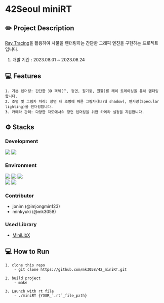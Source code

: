 #  42Seoul miniRT

## ✏️ Project Description

[Ray Tracing](https://en.wikipedia.org/wiki/Ray_tracing_(graphics))을 활용하여 사물을 렌더링하는 간단한 그래픽 엔진을 구현하는 프로젝트입니다.

1. 개발 기간 : 2023.08.01 ~ 2023.08.24  

## 💻 Features
```
1. 기본 렌더링: 간단한 3D 객체(구, 평면, 원기둥, 원뿔)를 레이 트레이싱을 통해 렌더링합니다.
2. 조명 및 그림자 처리: 장면 내 조명에 따른 그림자(hard shadow), 반사광(Specular lighting)을 렌더링합니다.
3. 카메라 관리: 다양한 각도에서의 장면 렌더링을 위한 카메라 설정을 지원합니다.
```

## ⚙️ Stacks
### Development
<img src="https://img.shields.io/badge/C-A8B9CC?style=for-the-badge&logo=C&logoColor=white"> <img src="https://img.shields.io/badge/cmake-064F8C?style=for-the-badge&logo=cmake&logoColor=white">

### Environment
<img src="https://img.shields.io/badge/github-181717?style=for-the-badge&logo=github&logoColor=white"> <img src="https://img.shields.io/badge/git-F05032?style=for-the-badge&logo=git&logoColor=white"> <img src="https://img.shields.io/badge/visual%20studio%20code-007ACC?style=for-the-badge&logo=visualstudiocode&logoColor=white">   
<img src="https://img.shields.io/badge/macOS-000000?style=for-the-badge&logo=macOS&logoColor=white">
<img src="https://img.shields.io/badge/42-000000?style=for-the-badge&logo=42&logoColor=white">



### Contributor
   - jonim (@imjongmin123)
   - minkyuki (@mk3058)
   
### Used Library

- [MiniLibX](https://harm-smits.github.io/42docs/libs/minilibx)     

## 💻 How to Run

```
1. clone this repo
	- git clone https://github.com/mk3058/42_miniRT.git

2. build project
	- make

3. Launch with rt file
	- ./miniRT {YOUR_`.rt`_file_path}
```
